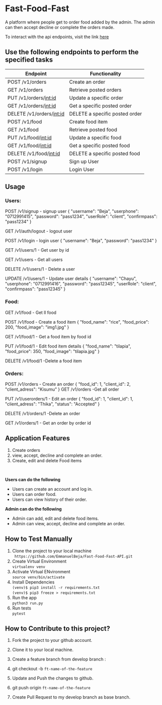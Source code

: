 # Fast-Food-Fast


A platform where people get to order food added by the admin. The admin can then accept decline or complete the orders made.


 To interact with the api endpoints, visit the link [here](https://emmanuelbeja-fast-food-fast.herokuapp.com/v1/orders)<br>

## Use the following endpoints to perform the specified tasks

| 	Endpoint                       | Functionality                                  |                  
| ---------------------------------| -----------------------------------------------|
| POST /v1/orders                  | Create an order                                |
| GET /v1/orders                   | Retrieve posted orders                         |
| PUT /v1/orders/<int:id>          | Update a specific order                        |                         
| GET /v1/orders/<int:id>          | Get a specific posted order                    |
| DELETE /v1/orders/<int:id>       | DELETE a specific posted order                 |
| POST /v1/food                    | Create food item                               |
| GET /v1/food                     | Retrieve posted food                           |
| PUT /v1/food/<int:id>            | Update a specific food                         |                         
| GET /v1/food/<int:id>            | Get a specific posted food                     |
| DELETE /v1/food/<int:id>         | DELETE a specific posted food                  |
| POST /v1/signup                  | Sign up User                                   |
| POST /v1/login                   | Login User                                     |


## Usage

### Users:
POST /v1/signup - signup user
{
	"username": "Beja",
	"userphone": "0712991415",
	"password": "pass1234",
	"userRole": "client",
	"confirmpass": "pass1234"
}

GET /v1/auth/logout  - logout user

POST /v1/login  - login user
{
	"username": "Beja",
	"password": "pass1234"
}

GET /v1/users/1  - Get user by id

GET /v1/users  - Get all users

DELETE /v1/users/1  - Delete a user

UPDATE /v1/users/1  - Update user details
{
	"username": "Chayu",
	"userphone": "0712991416",
	"password": "pass12345",
	"userRole": "client",
	"confirmpass": "pass12345"
}

### Food:
GET /v1/food  - Get ll food

POST /v1/food  - Create a food item
{
	"food_name": "rice",
	"food_price": 200,
	"food_image": "img1.jpg"
}

GET /v1/food/1  - Get a food item by food id

PUT /v1/food/1  - Edit food item details
{
	"food_name": "tilapia",
	"food_price": 350,
	"food_image": "tilapia.jpg"
}

DELETE /v1/food/1  -Delete a food item

### Orders:
POST /v1/orders  - Create an order
{
	"food_id": 1,
	"client_id": 2,
	"client_adress": "Kisumu"
}
GET /v1/orders -Get all order

PUT /v1/userorders/1  - Edit an order
{
	"food_id": 1,
	"client_id": 1,
	"client_adress": "Thika",
	"status": "Accepted"
}

DELETE /v1/orders/1  -Delete an order

GET /v1/orders/1  - Get an order by order id


## Application Features

1. Create orders
2. view, accept, decline and complete an order.
3. Create, edit and delete Food items

<br>

**Users can do the following**

* Users can create an account and log in.
* Users can order food.
* Users can view history of their order.

**Admin can do the following**
* Admin can add, edit and delete food items.
* Admin can view, accept, decline and complete an order.

## How to Test Manually
1. Clone the project to your local machine <br>
		` https://github.com/EmmanuelBeja/Fast-Food-Fast-API.git`
2. Create Virtual Environment <br>
		`virtualenv venv`
3. Activate Virtual ENvironment<br>
		`source venv/bin/activate`
4. Install Dependencies<br>
		`(venv)$ pip3 install -r requirements.txt` <br>
		`(venv)$ pip3 freeze > requirements.txt` <br>
5. Run the app <br>
		`python3 run.py`<br>
6. Run tests <br>
		`pytest`
		<br>
## How to Contribute to this project?

1. Fork the project to your github account.

2. Clone it to your local machine.

3. Create a feature branch from develop branch :

4. git checkout -b `ft-name-of-the-feature`

5. Update and Push the changes to github.

6. git push origin `ft-name-of-the-feature`

7. Create Pull Request to my develop branch as base branch.
